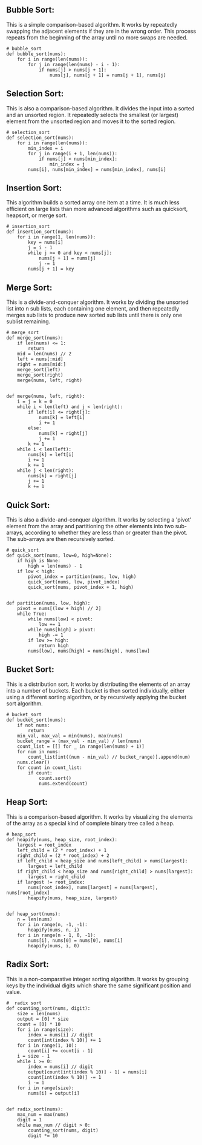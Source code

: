 ## **Bubble Sort**:

This is a simple comparison-based algorithm.
It works by repeatedly swapping the adjacent elements if they are in the wrong order.
This process repeats from the beginning of the array until no more swaps are needed.

```
# bubble_sort
def bubble_sort(nums):
    for i in range(len(nums)):
        for j in range(len(nums) - i - 1):
            if nums[j] > nums[j + 1]:
                nums[j], nums[j + 1] = nums[j + 1], nums[j]
```

## **Selection Sort**:

This is also a comparison-based algorithm. It divides the input into a sorted and an unsorted region.
It repeatedly selects the smallest (or largest) element from the unsorted region and moves it to the sorted region.

```
# selection_sort
def selection_sort(nums):
    for i in range(len(nums)):
        min_index = i
        for j in range(i + 1, len(nums)):
            if nums[j] < nums[min_index]:
                min_index = j
        nums[i], nums[min_index] = nums[min_index], nums[i]
```

## **Insertion Sort**:

This algorithm builds a sorted array one item at a time.
It is much less efficient on large lists than more advanced algorithms such as quicksort, heapsort, or merge sort.

```
# insertion_sort
def insertion_sort(nums):
    for i in range(1, len(nums)):
        key = nums[i]
        j = i - 1
        while j >= 0 and key < nums[j]:
            nums[j + 1] = nums[j]
            j -= 1
        nums[j + 1] = key
```

## **Merge Sort**:

This is a divide-and-conquer algorithm. It works by dividing the unsorted list into n sub lists, each containing one
element, and then repeatedly merges sub lists to produce new sorted sub lists until there is only one sublist remaining.

```
# merge_sort
def merge_sort(nums):
    if len(nums) <= 1:
        return
    mid = len(nums) // 2
    left = nums[:mid]
    right = nums[mid:]
    merge_sort(left)
    merge_sort(right)
    merge(nums, left, right)


def merge(nums, left, right):
    i = j = k = 0
    while i < len(left) and j < len(right):
        if left[i] <= right[j]:
            nums[k] = left[i]
            i += 1
        else:
            nums[k] = right[j]
            j += 1
        k += 1
    while i < len(left):
        nums[k] = left[i]
        i += 1
        k += 1
    while j < len(right):
        nums[k] = right[j]
        j += 1
        k += 1
```

## **Quick Sort**:

This is also a divide-and-conquer algorithm. It works by selecting a 'pivot' element from the array and
partitioning the other elements into two sub-arrays, according to whether they are less than or greater than the pivot.
The sub-arrays are then recursively sorted.

```
# quick_sort
def quick_sort(nums, low=0, high=None):
    if high is None:
        high = len(nums) - 1
    if low < high:
        pivot_index = partition(nums, low, high)
        quick_sort(nums, low, pivot_index)
        quick_sort(nums, pivot_index + 1, high)


def partition(nums, low, high):
    pivot = nums[(low + high) // 2]
    while True:
        while nums[low] < pivot:
            low += 1
        while nums[high] > pivot:
            high -= 1
        if low >= high:
            return high
        nums[low], nums[high] = nums[high], nums[low]
```

## **Bucket Sort**:

This is a distribution sort. It works by distributing the elements of an array into a number of buckets.
Each bucket is then sorted individually, either using a different sorting algorithm, or by recursively applying the
bucket sort algorithm.

```
# bucket_sort
def bucket_sort(nums):
    if not nums:
        return
    min_val, max_val = min(nums), max(nums)
    bucket_range = (max_val - min_val) / len(nums)
    count_list = [[] for _ in range(len(nums) + 1)]
    for num in nums:
        count_list[int((num - min_val) // bucket_range)].append(num)
    nums.clear()
    for count in count_list:
        if count:
            count.sort()
            nums.extend(count)
```

## **Heap Sort**:

This is a comparison-based algorithm. It works by visualizing the elements of the array as a special kind of complete
binary tree called a heap.

```
# heap_sort
def heapify(nums, heap_size, root_index):
    largest = root_index
    left_child = (2 * root_index) + 1
    right_child = (2 * root_index) + 2
    if left_child < heap_size and nums[left_child] > nums[largest]:
        largest = left_child
    if right_child < heap_size and nums[right_child] > nums[largest]:
        largest = right_child
    if largest != root_index:
        nums[root_index], nums[largest] = nums[largest], nums[root_index]
        heapify(nums, heap_size, largest)


def heap_sort(nums):
    n = len(nums)
    for i in range(n, -1, -1):
        heapify(nums, n, i)
    for i in range(n - 1, 0, -1):
        nums[i], nums[0] = nums[0], nums[i]
        heapify(nums, i, 0)
```

## **Radix Sort**:

This is a non-comparative integer sorting algorithm. It works by grouping keys by the individual digits which share the
same significant position and value.

```
#  radix sort
def counting_sort(nums, digit):
    size = len(nums)
    output = [0] * size
    count = [0] * 10
    for i in range(size):
        index = nums[i] // digit
        count[int(index % 10)] += 1
    for i in range(1, 10):
        count[i] += count[i - 1]
    i = size - 1
    while i >= 0:
        index = nums[i] // digit
        output[count[int(index % 10)] - 1] = nums[i]
        count[int(index % 10)] -= 1
        i -= 1
    for i in range(size):
        nums[i] = output[i]


def radix_sort(nums):
    max_num = max(nums)
    digit = 1
    while max_num // digit > 0:
        counting_sort(nums, digit)
        digit *= 10
```